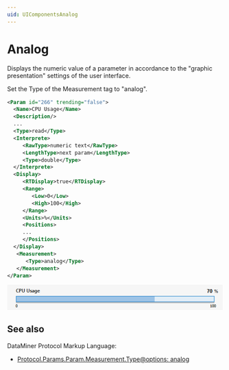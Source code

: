 ```yaml
---
uid: UIComponentsAnalog
---
```


# Analog

Displays the numeric value of a parameter in accordance to the "graphic presentation" settings of the user interface.

Set the Type of the Measurement tag to "analog".

```xml
<Param id="266" trending="false">
  <Name>CPU Usage</Name>
  <Description/>
  ...
  <Type>read</Type>
  <Interprete>
     <RawType>numeric text</RawType>
     <LengthType>next param</LengthType>
     <Type>double</Type>
  </Interprete>
  <Display>
     <RTDisplay>true</RTDisplay>
     <Range>
        <Low>0</Low>
        <High>100</High>
     </Range>
     <Units>%</Units>
     <Positions>
     ...
     </Positions>
  </Display>
   <Measurement>
      <Type>analog</Type>
   </Measurement>
</Param>
```

![alt text](../../images/uianalog.png "DataMiner Cube analog")

## See also

DataMiner Protocol Markup Language:

- [Protocol.Params.Param.Measurement.Type@options: analog](xref:MeasurementTypeOptionsOverview#options-for-measurement-type-analog)
